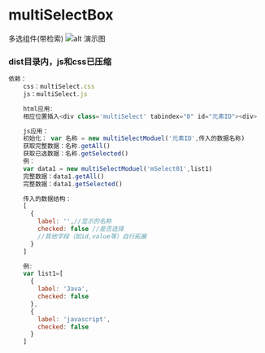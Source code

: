 # multiSelectBox
多选组件(带检索)
![alt 演示图](https://ftp.bmp.ovh/imgs/2020/08/55e6887a356f38ae.png)

### dist目录内，js和css已压缩
```javascript
依赖：
    css：multiSelect.css
    js：multiSelect.js

    html应用:
    相应位置插入<div class='multiSelect' tabindex="0" id="元素ID"><div>

    js应用：    
    初始化： var 名称 = new multiSelectModuel('元素ID',传入的数据名称)
    获取完整数据：名称.getAll() 
    获取已选数据：名称.getSelected() 
    例：
    var data1 = new multiSelectModuel('mSelect01',list1)
    完整数据：data1.getAll() 
    完整数据：data1.getSelected() 

    传入的数据结构：   
    [
      {
        label: '',//显示的名称
        checked: false //是否选择
        //其他字段（如id,value等）自行拓展
      }
    ]

    例:
    var list1=[
      {
        label: 'Java',
        checked: false
      },
      {
        label: 'javascript',
        checked: false
      }
    ]
```
